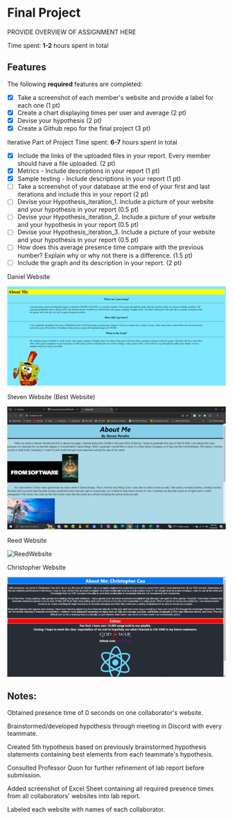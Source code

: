 # Final Project

PROVIDE OVERVIEW OF ASSIGNMENT HERE

Time spent: **1-2** hours spent in total

## Features

The following **required** features are completed:

- [X] Take a screenshot of each member's website and provide a label for each one (1 pt)
- [X] Create a chart displaying times per user and average (2 pt)
- [X] Devise your hypothesis (2 pt)
- [X] Create a Github repo for the final project (3 pt)

Iterative Part of Project
Time spent: **6-7** hours spent in total

- [X] Include the links of the uploaded files in your report. Every member should have a file uploaded. (2 pt)
- [X] Metrics - Include descriptions in your report (1 pt)
- [X] Sample testing - Include descriptions in your report (1 pt)
- [ ] Take a screenshot of your database at the end of your first and last iterations and include this in your report (2 pt)
- [ ] Devise your Hypothesis_iteration_1. Include a picture of your website and your hypothesis in your report (0.5 pt)
- [ ] Devise your Hypothesis_iteration_2. Include a picture of your website and your hypothesis in your report (0.5 pt)
- [ ] Devise your Hypothesis_iteration_3. Include a picture of your website and your hypothesis in your report (0.5 pt)
- [ ] How does this average presence time compare with the previous number? Explain why or why not there is a difference. (1.5 pt)
- [ ] Include the graph and its description in your report. (2 pt)

<p>Daniel Website</p>
<img src="images/Daniel Mesones Website PNG.png" title='DanielWebsite' width='' alt='DanielWebsite' />
<p>Steven Website (Best Website)</p>
<img src="images/Steven Website.png" title='StevenWebsite' width='' alt='StevenWebsite' />
<p>Reed Website</p>
<img src="images/Reed Website.png" title='ReedWebsite' width='' alt='ReedWebsite' />
<p>Christopher Website</p>
<img src="images/Christopher Website.png" title='ChrisWebsite' width='' alt='ChrisWebsite' />


## Notes:
<u1>
  <p>Obtained presence time of 0 seconds on one collaborator's website.</p>
  <p>Brainstormed/developed hypothesis through meeting in Discord with every teammate.<p>
  <p>Created 5th hypothesis based on previously brainstormed hypothesis statements
     containing best elements from each teammate's hypothesis.</p>
  <p>Consulted Professor Quon for further refinement of lab report before submission.</p>
  <p>Added screenshot of Excel Sheet containing all required presence times from all collaborators'
     websites into lab report.</p>
  <p>Labeled each website with names of each collaborator.</p>
<u1>
